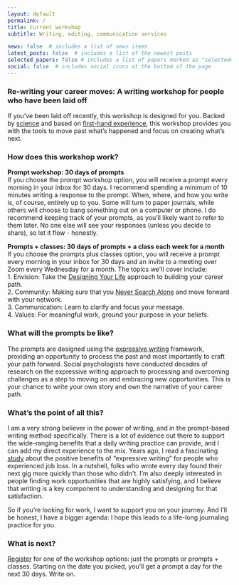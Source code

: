 ```yaml
---
layout: default
permalink: /
title: Current workshop
subtitle: Writing, editing, communication services

news: false  # includes a list of news items
latest_posts: false  # includes a list of the newest posts
selected_papers: false # includes a list of papers marked as "selected={true}"
social: false  # includes social icons at the bottom of the page
---
```


### Re-writing your career moves: A writing workshop for people who have been laid off
If you’ve been laid off recently, this workshop is designed for you. Backed by [science](https://www.apa.org/news/podcasts/speaking-of-psychology/expressive-writing) and based on [first-hand experience](https://open.substack.com/pub/tumbleweedpioneer/p/the-science-of-the-art-of-writing?r=25jwcy&utm_campaign=post&utm_medium=web&showWelcomeOnShare=true), this workshop provides you with the tools to move past what’s happened and focus on creating what’s next.


### How does this workshop work? 
<b>Prompt workshop: 30 days of prompts</b><br>
If you choose the prompt workshop option, you will receive a prompt every morning in your inbox for 30 days. I recommend spending a minimum of 10 minutes writing a response to the prompt. When, where, and how you write is, of course, entirely up to you. Some will turn to paper journals, while others will choose to bang something out on a computer or phone. I do recommend keeping track of your prompts, as you’ll likely want to refer to them later. No one else will see your responses (unless you decide to share), so let it flow - honestly.  

<b>Prompts + classes: 30 days of prompts + a class each week for a month</b><br>
If you choose the prompts plus classes option, you will receive a prompt every morning in your inbox for 30 days and an invite to a meeting over Zoom every Wednesday for a month. The topics we'll cover include:<br>1. Envision: Take the [Designing Your Life](https://designingyour.life/books-designing-life-original-book/) approach to building your career path.<br>2. Community: Making sure that you [Never Search Alone](https://www.neversearchalone.org/) and move forward with your network.<br>3. Communication: Learn to clarify and focus your message.<br>4. Values: For meaningful work, ground your purpose in your beliefs. 

### What will the prompts be like? 
The prompts are designed using the [expressive writing](https://www.psychologytoday.com/us/blog/write-yourself-well/201208/expressive-writing) framework, providing an opportunity to process the past and most importantly to craft your path forward. Social psychologists have conducted decades of research on the expressive writing approach to processing and overcoming challenges as a step to moving on and embracing new opportunities. This is your chance to write your own story and own the narrative of your career path.


### What’s the point of all this? 
I am a very strong believer in the power of writing, and in the prompt-based writing method specifically. There is a lot of evidence out there to support the wide-ranging benefits that a daily writing practice can provide, and I can add my direct experience to the mix. Years ago, I read a fascinating [study](https://psycnet.apa.org/record/1994-39375-001) about the positive benefits of “expressive writing” for people who experienced job loss. In a nutshell, folks who wrote every day found their next gig more quickly than those who didn't. I’m also deeply interested in people finding work opportunities that are highly satisfying, and I believe that writing is a key component to understanding and designing for that satisfaction. 

So if you’re looking for work, I want to support you on your journey. And I’ll be honest, I have a bigger agenda: I hope this leads to a life-long journaling practice for you. 

### What is next? 
[Register](https://mylifeprompted.com/register) for one of the workshop options: just the prompts or prompts + classes. Starting on the date you picked, you’ll get a prompt a day for the next 30 days. Write on. 
